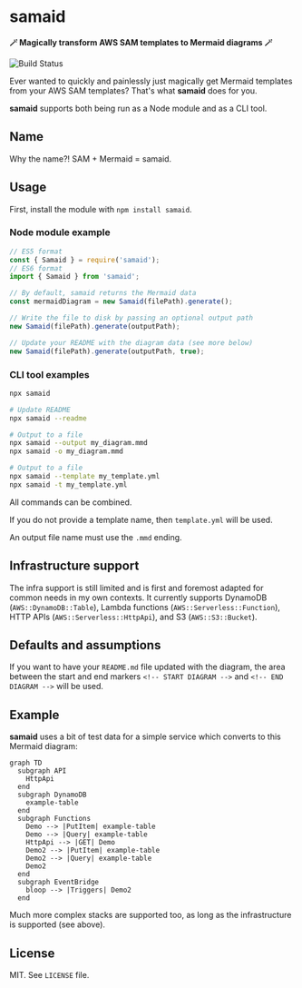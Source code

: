 # samaid

**🪄 Magically transform AWS SAM templates to Mermaid diagrams 🪄**

![Build Status](https://github.com/mikaelvesavuori/samaid/workflows/main/badge.svg)

Ever wanted to quickly and painlessly just magically get Mermaid templates from your AWS SAM templates? That's what **samaid** does for you.

**samaid** supports both being run as a Node module and as a CLI tool.

## Name

Why the name?! SAM + Mermaid = samaid.

## Usage

First, install the module with `npm install samaid`.

### Node module example

```typescript
// ES5 format
const { Samaid } = require('samaid');
// ES6 format
import { Samaid } from 'samaid';

// By default, samaid returns the Mermaid data
const mermaidDiagram = new Samaid(filePath).generate();

// Write the file to disk by passing an optional output path
new Samaid(filePath).generate(outputPath);

// Update your README with the diagram data (see more below)
new Samaid(filePath).generate(outputPath, true);
```

### CLI tool examples

```bash
npx samaid

# Update README
npx samaid --readme

# Output to a file
npx samaid --output my_diagram.mmd
npx samaid -o my_diagram.mmd

# Output to a file
npx samaid --template my_template.yml
npx samaid -t my_template.yml
```

All commands can be combined.

If you do not provide a template name, then `template.yml` will be used.

An output file name must use the `.mmd` ending.

## Infrastructure support

The infra support is still limited and is first and foremost adapted for common needs in my own contexts. It currently supports DynamoDB (`AWS::DynamoDB::Table`), Lambda functions (`AWS::Serverless::Function`), HTTP APIs (`AWS::Serverless::HttpApi`), and S3 (`AWS::S3::Bucket`).

## Defaults and assumptions

If you want to have your `README.md` file updated with the diagram, the area between the start and end markers `<!-- START DIAGRAM -->` and `<!-- END DIAGRAM -->` will be used.

## Example

**samaid** uses a bit of test data for a simple service which converts to this Mermaid diagram:

```mermaid
graph TD
  subgraph API
    HttpApi
  end
  subgraph DynamoDB
    example-table
  end
  subgraph Functions
    Demo --> |PutItem| example-table
    Demo --> |Query| example-table
    HttpApi --> |GET| Demo
    Demo2 --> |PutItem| example-table
    Demo2 --> |Query| example-table
    Demo2
  end
  subgraph EventBridge
    bloop --> |Triggers| Demo2
  end
```

Much more complex stacks are supported too, as long as the infrastructure is supported (see above).

## License

MIT. See `LICENSE` file.
